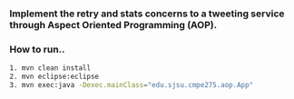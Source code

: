 ### Implement the retry and stats concerns to a tweeting service through Aspect Oriented Programming (AOP).

### How to run..
```sh
1. mvn clean install
2. mvn eclipse:eclipse
3. mvn exec:java -Dexec.mainClass="edu.sjsu.cmpe275.aop.App"
```
